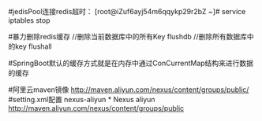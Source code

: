 #jedisPool连接redis超时：
[root@iZuf6ayj54m6qqykp29r2bZ ~]# service iptables stop

#暴力删除redis缓存
//删除当前数据库中的所有Key
flushdb
//删除所有数据库中的key
flushall

#SpringBoot默认的缓存方式就是在内存中通过ConCurrentMap结构来进行数据的缓存

#阿里云maven镜像
http://maven.aliyun.com/nexus/content/groups/public/
#setting.xml配置
	<mirrors>
		<mirror>
			<id>nexus-aliyun</id>
			<mirrorOf>*</mirrorOf>
			<name>Nexus aliyun</name>
			<url>http://maven.aliyun.com/nexus/content/groups/public</url>
			</mirror>
	</mirrors>
